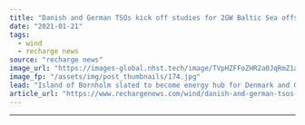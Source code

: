 ```yaml
---
title: "Danish and German TSOs kick off studies for 2GW Baltic Sea offshore wind energy island"
date: "2021-01-21"
tags: 
  - wind
  - recharge news
source: "recharge news"
image_url: "https://images-global.nhst.tech/image/TVpHZFFoZHR2a0JqRmZ1aW5mbEx1Ujl6UFNqWEszQWVDOG9wL0xBZWRsYz0=/nhst/binary/9f7580abb068286c78a6265032851f2b"
image_fp: "/assets/img/post_thumbnails/174.jpg"
lead: "Island of Bornholm slated to become energy hub for Denmark and Germany with Sweden and Poland planned to follow later"
article_url: "https://www.rechargenews.com/wind/danish-and-german-tsos-kick-off-studies-for-2gw-baltic-sea-offshore-wind-energy-island/2-1-948869"
---
```


---
